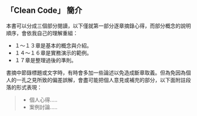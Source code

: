 ## 「Clean Code」 簡介

本書可以分成三個部分閱讀，以下僅就第一部分逐章摘錄心得，而部分概念的說明順序，會依我自己的理解重組：

* １～１３章是基本的概念與介紹。
* １４～１６章是實務演示的範例。
* １７章是整理過後的準則。

書摘中節錄標題或文字時，有時會多加一些論述以免造成斷章取義。但為免因為個人的一孔之見所致的偏差誤解，會盡可能把個人意見或補充的部分，以下面附註段落的形式表現：

> * 個人心得.....
> * 案例討論.....



